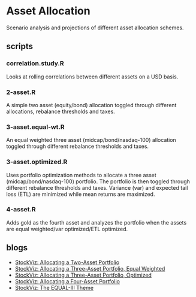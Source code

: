 # Asset Allocation
Scenario analysis and projections of different asset allocation schemes.

## scripts
### correlation.study.R
Looks at rolling correlations between different assets on a USD basis.

### 2-asset.R
A simple two asset (equity/bond) allocation toggled through different allocations, rebalance thresholds and taxes.

### 3-asset.equal-wt.R
An equal weighted three asset (midcap/bond/nasdaq-100) allocation toggled through different rebalance thresholds and taxes.

### 3-asset.optimized.R
Uses portfolio optimization methods to allocate a three asset (midcap/bond/nasdaq-100) portfolio. The portfolio is then toggled through different rebalance thresholds and taxes. Variance (var) and expected tail loss (ETL) are minimized while mean returns are maximized.

### 4-asset.R
Adds gold as the fourth asset and analyzes the portfolio when the assets are equal weighted/var optimized/ETL optimized.

## blogs
* [StockViz: Allocating a Two-Asset Portfolio](https://stockviz.biz/2018/10/10/allocating-a-two-asset-portfolio/)
* [StockViz: Allocating a Three-Asset Portfolio, Equal Weighted](https://stockviz.biz/index.php/2018/10/11/allocating-a-three-asset-portfolio-equal-weighted/)
* [StockViz: Allocating a Three-Asset Portfolio, Optimized](https://stockviz.biz/2018/10/12/allocating-a-three-asset-portfolio-optimized/)
* [StockViz: Allocating a Four-Asset Portfolio](https://stockviz.biz/index.php/2018/10/15/allocating-a-four-asset-portfolio/)
* [StockViz: The EQUAL-III Theme](https://stockviz.biz/index.php/2018/10/16/equal-iii/)